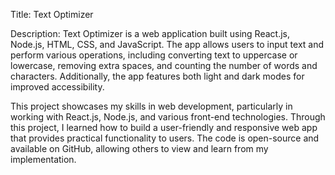 

Title: Text Optimizer

Description: Text Optimizer is a web application built using React.js, Node.js, HTML, CSS, and JavaScript. The app allows users to input text and perform various operations, including converting text to uppercase or lowercase, removing extra spaces, and counting the number of words and characters. Additionally, the app features both light and dark modes for improved accessibility. 

This project showcases my skills in web development, particularly in working with React.js, Node.js, and various front-end technologies. Through this project, I learned how to build a user-friendly and responsive web app that provides practical functionality to users. The code is open-source and available on GitHub, allowing others to view and learn from my implementation.

